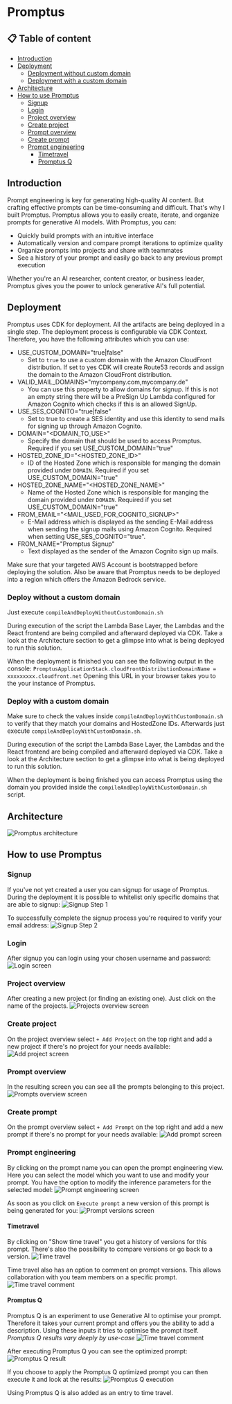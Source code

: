 # Promptus

## 📋 Table of content

- [Introduction](#introduction)
- [Deployment](#deployment)
  - [Deployment without custom domain](#deploy-without-a-custom-domain)
  - [Deployment with a custom domain](#deploy-with-a-custom-domain)
- [Architecture](#architecture)
- [How to use Promptus](#how-to-use-promptus)
    - [Signup](#signup)
    - [Login](#login)
    - [Project overview](#project-overview)
    - [Create project](#create-project)
    - [Prompt overview](#prompt-overview)
    - [Create prompt](#create-prompt)
    - [Prompt engineering](#prompt-engineering)
      - [Timetravel](#timetravel)
      - [Promptus Q](#promptus-q)

## Introduction
Prompt engineering is key for generating high-quality AI content. But crafting effective prompts can be time-consuming and difficult. That's why I built Promptus.
Promptus allows you to easily create, iterate, and organize prompts for generative AI models. With Promptus, you can:
* Quickly build prompts with an intuitive interface
* Automatically version and compare prompt iterations to optimize quality
* Organize prompts into projects and share with teammates
* See a history of your prompt and easily go back to any previous prompt execution

Whether you're an AI researcher, content creator, or business leader, Promptus gives you the power to unlock generative AI's full potential.


## Deployment
Promptus uses CDK for deployment. All the artifacts are being deployed in a single step. The deployment process is
configurable via CDK Context. Therefore, you have the following attributes which you can use:

* USE_CUSTOM_DOMAIN="true|false"
    * Set to `true` to use a custom domain with the Amazon CloudFront distribution. If set to yes CDK will create
      Route53 records and assign the domain to the Amazon CloudFront distribution.
* VALID_MAIL_DOMAINS="mycompany.com,mycompany.de"
    * You can use this property to allow domains for signup. If this is not an empty string there will be a PreSign Up
      Lambda configured for Amazon Cognito which checks if this is an allowed SignUp.
* USE_SES_COGNITO="true|false"
    * Set to true to create a SES identity and use this identity to send mails for signing up through Amazon Cognito.
* DOMAIN="<DOMAIN_TO_USE>"
    * Specify the domain that should be used to access Promptus. Required if you set USE_CUSTOM_DOMAIN="true"
* HOSTED_ZONE_ID="<HOSTED_ZONE_ID>"
    * ID of the Hosted Zone which is responsible for manging the domain provided under `DOMAIN`. Required if you set
      USE_CUSTOM_DOMAIN="true"
* HOSTED_ZONE_NAME="<HOSTED_ZONE_NAME>"
    * Name of the Hosted Zone which is responsible for manging the domain provided under `DOMAIN`. Required if you set
      USE_CUSTOM_DOMAIN="true"
* FROM_EMAIL="<MAIL_USED_FOR_COGNITO_SIGNUP>"
    * E-Mail address which is displayed as the sending E-Mail address when sending the signup mails using Amazon
      Cognito. Required when setting USE_SES_COGNITO="true".
* FROM_NAME="Promptus Signup"
    * Text displayed as the sender of the Amazon Cognito sign up mails.

Make sure that your targeted AWS Account is bootstrapped before deploying the solution.
Also be aware that Promptus needs to be deployed into a region which offers the Amazon Bedrock service.

### Deploy without a custom domain

Just execute `compileAndDeployWithoutCustomDomain.sh`

During execution of the script the Lambda Base Layer,
the Lambdas and the React frontend are being compiled and afterward deployed via CDK.
Take a look at the Architecture section to get a glimpse into what is being deployed to run this solution.

When the deployment is finished you can see the following output in the console:
`PromptusApplicationStack.cloudFrontDistributionDomainName = xxxxxxxxx.cloudfront.net`
Opening this URL in your browser takes you to the your instance of Promptus.

### Deploy with a custom domain

Make sure to check the values inside `compileAndDeployWithCustomDomain.sh` to verify that they match your domains and
HostedZone IDs. Afterwards just execute `compileAndDeployWithCustomDomain.sh`.

During execution of the script the Lambda Base Layer,
the Lambdas and the React frontend are being compiled and afterward deployed via CDK.
Take a look at the Architecture section to get a glimpse into what is being deployed to run this solution.

When the deployment is being finished you can access Promptus using the domain you provided inside
the `compileAndDeployWithCustomDomain.sh` script.

## Architecture

![Promptus architecture](docs/images/architecture.png)

## How to use Promptus

### Signup

If you've not yet created a user you can signup for usage of Promptus. During the deployment it is possible to whitelist
only specific domains that are able to signup:
![Signup Step 1](docs/images/signup.png)

To successfully complete the signup process you're required to verify your email address:
![Signup Step 2](docs/images/signup2.png)

### Login

After signup you can login using your chosen username and password:
![Login screen](docs/images/login.png)

### Project overview

After creating a new project (or finding an existing one). Just click on the name of the projects.
![Projects overview screen](docs/images/projectsOverview.png)

### Create project

On the project overview select `+ Add Project` on the top right and add a new project if there's no project for your
needs available:
![Add project screen](docs/images/addProject.png)

### Prompt overview

In the resulting screen you can see all the prompts belonging to this project.
![Prompts overview screen](docs/images/promptOverview.png)

### Create prompt

On the prompt overview select `+ Add Prompt` on the top right and add a new prompt if there's no prompt for your needs available:
![Add prompt screen](docs/images/addPrompt.png)

### Prompt engineering

By clicking on the prompt name you can open the prompt engineering view. Here you can select the model which you want to
use and modify your prompt. You have the option to modify the inference parameters for the selected model:
![Prompt engineering screen](docs/images/promptEngineering.png)

As soon as you click on `Execute prompt` a new version of this prompt is being generated for you:
![Prompt versions screen](docs/images/promptVersions.png)

#### Timetravel

By clicking on "Show time travel" you get a history of versions for this prompt. There's also the possibility to compare
versions or go back to a version.
![Time travel](docs/images/timeTravel.png)

Time travel also has an option to comment on prompt versions. This allows collaboration with you team members on a
specific prompt.
![Time travel comment](docs/images/comment.png)

#### Promptus Q

Promptus Q is an experiment to use Generative AI to optimise your prompt. Therefore it takes your current prompt and
offers you the ability to add a description. Using these inputs it tries to optimise the prompt itself. *Promptus Q
results vary deeply by use-case*
![Time travel comment](docs/images/promptusQ.png)

After executing Promptus Q you can see the optimized prompt:
![Promptus Q result](docs/images/promptusQResult.png)

If you choose to apply the Promptus Q optimized prompt you can then execute it and look at the results:
![Promptus Q execution](docs/images/promptusQExecuted.png)

Using Promptus Q is also added as an entry to time travel.
